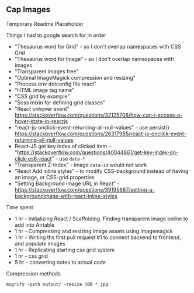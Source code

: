 ## Cap Images

Temporary Readme Placeholder

Things I had to google search for in order

- "Thesaurus word for Grid" - so I don't overlap namespaces with CSS Grid
- "Thesaurus word for Image" - so I don't overlap namespaces with images
- "Transparent images free"
- "Optimal ImageMagick compression and resizing"
- "Process env dotconfig file react"
- "HTML image tag name"
- "CSS grid by example"
- "Scss mixin for defining grid classes"
- "React onhover event" https://stackoverflow.com/questions/32125708/how-can-i-access-a-hover-state-in-reactjs
- "react-js-onclick-event-returning-all-null-values" - use persist() https://stackoverflow.com/questions/26317985/react-js-onclick-event-returning-all-null-values
- React-JS get key index of clicked item - "https://stackoverflow.com/questions/40044861/get-key-index-on-click-es6-react"  - use `data-*`
- "Transparent Z-Index" - image `data-id` would not work
- "React Add inline styles" - to modify CSS-background instead of having an image, or CSS-grid properties
- "Setting Background Image URL in React" - https://stackoverflow.com/questions/39195687/setting-a-backgroundimage-with-react-inline-styles

Time spent

- 1 hr - Initializing React / Scaffolding. Finding transparent image online to add into Airtable
- 1 hr - Compressing and resizing image assets using imagemagick
- 1 hr - Writing ths first pull request #1 to connect backend to frontend, and populate images
- 1 hr - Replicating starting css grid system
- 1 hr - css grid
- 5 hr - converting notes to actual code

Compression methods

```
mogrify -path output/ -resize 300 *.jpg
```